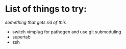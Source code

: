 # List of things to try:
  _something that gets rid of this_
  - switch vimplug for pathogen and use git submoduling
  - supertab 
  - zsh  
